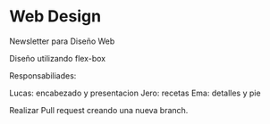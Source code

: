 # Web Design

Newsletter para Diseño Web

Diseño utilizando flex-box

Responsabiliades:

Lucas: encabezado y presentacion
Jero: recetas
Ema: detalles y pie

Realizar Pull request creando una nueva branch.
